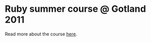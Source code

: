 # Ruby summer course @ Gotland 2011

Read more about the course [here](http://www.hgo.se/utbud/hgo/TPV715).